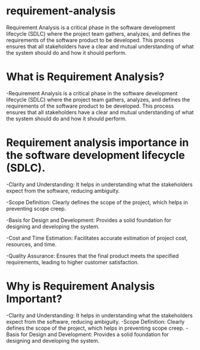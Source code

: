 # requirement-analysis
Requirement Analysis is a critical phase in the software development lifecycle (SDLC) where the project team gathers, analyzes, and defines the requirements of the software product to be developed. This process ensures that all stakeholders have a clear and mutual understanding of what the system should do and how it should perform.

# What is Requirement Analysis?

-Requirement Analysis is a critical phase in the software development lifecycle (SDLC) where the project team gathers, analyzes, and defines the requirements of the software product to be developed. This process ensures that all stakeholders have a clear and mutual understanding of what the system should do and how it should perform.

# Requirement analysis importance in the software development lifecycle (SDLC).

-Clarity and Understanding: It helps in understanding what the stakeholders expect from the software, reducing ambiguity.

-Scope Definition: Clearly defines the scope of the project, which helps in preventing scope creep.

-Basis for Design and Development: Provides a solid foundation for designing and developing the system.

-Cost and Time Estimation: Facilitates accurate estimation of project cost, resources, and time.

-Quality Assurance: Ensures that the final product meets the specified requirements, leading to higher customer satisfaction.

# Why is Requirement Analysis Important?
-Clarity and Understanding: It helps in understanding what the stakeholders expect from the software, reducing ambiguity.
-Scope Definition: Clearly defines the scope of the project, which helps in preventing scope creep.
-Basis for Design and Development: Provides a solid foundation for designing and developing the system.
